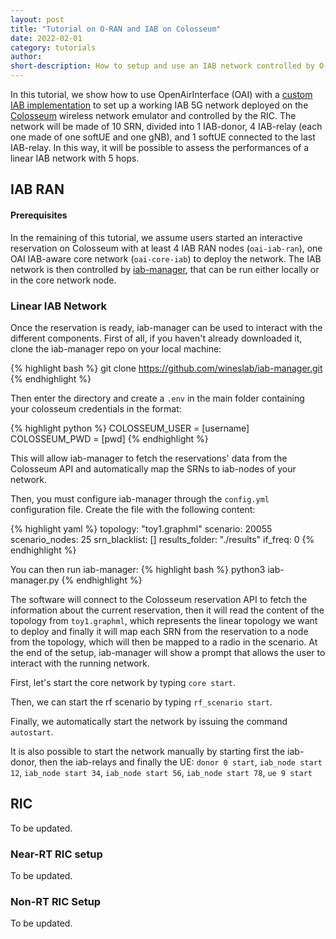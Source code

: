 ```yaml
---
layout: post
title: "Tutorial on O-RAN and IAB on Colosseum"
date: 2022-02-01
category: tutorials
author:
short-description: How to setup and use an IAB network controlled by O-RAN in Colosseum
---
```


In this tutorial, we show how to use OpenAirInterface (OAI) with a [custom IAB implementation](https://dl.acm.org/doi/10.1145/3495243.3558750) to set up a working IAB 5G network deployed on the [Colosseum](/experimental-platforms/colosseum) wireless network emulator and controlled by the RIC. The network will be made of 10 SRN, divided into 1 IAB-donor, 4 IAB-relay (each one made of one softUE and one gNB), and 1 softUE connected to the last IAB-relay. In this way, it will be possible to assess the performances of a linear IAB network with 5 hops.

<!-- Later on, we'll describe how to deploy a realistic IAB network using the scenarios we developed using real data from different European cities. -->

## IAB RAN

#### Prerequisites

In the remaining of this tutorial, we assume users started an interactive reservation on Colosseum with at least 4 IAB RAN nodes (`oai-iab-ran`), one OAI IAB-aware core network (`oai-core-iab`) to deploy the network. The IAB network is then controlled by [iab-manager](https://github.com/wineslab/iab-manager), that can be run either locally or in the core network node.

### Linear IAB Network

Once the reservation is ready, iab-manager can be used to interact with the different components. First of all, if you haven't already downloaded it, clone the iab-manager repo on your local machine:

{% highlight bash %}
git clone https://github.com/wineslab/iab-manager.git
{% endhighlight %}

Then enter the directory and create a `.env` in the main folder containing your colosseum credentials in the format:

{% highlight python %}
COLOSSEUM_USER = [username]
COLOSSEUM_PWD = [pwd]
{% endhighlight %}

This will allow iab-manager to fetch the reservations' data from the Colosseum API and automatically map the SRNs to iab-nodes of your network.

Then, you must configure iab-manager through the `config.yml` configuration file. Create the file with the following content:

{% highlight yaml %}
topology: "toy1.graphml"
scenario: 20055
scenario_nodes: 25
srn_blacklist: []
results_folder: "./results"
if_freq: 0
{% endhighlight %}

You can then run iab-manager:
{% highlight bash %}
python3 iab-manager.py
{% endhighlight %}

The software will connect to the Colosseum reservation API to fetch the information about the current reservation, then it will read the content of the topology from `toy1.graphml`, which represents the linear topology we want to deploy and finally it will map each SRN from the reservation to a node from the topology, which will then be mapped to a radio in the scenario. At the end of the setup, iab-manager will show a prompt that allows the user to interact with the running network.

First, let's start the core network by typing `core start`.

Then, we can start the rf scenario by typing `rf_scenario start`.

Finally, we automatically start the network by issuing the command `autostart`.

It is also possible to start the network manually by starting first the iab-donor, then the iab-relays and finally the UE: `donor 0 start`, `iab_node start 12`, `iab_node start 34`, `iab_node start 56`, `iab_node start 78`, `ue 9 start`

<!-- ### Realistic IAB Network -->

## RIC

To be updated.

### Near-RT RIC setup

To be updated.

### Non-RT RIC Setup

To be updated.
